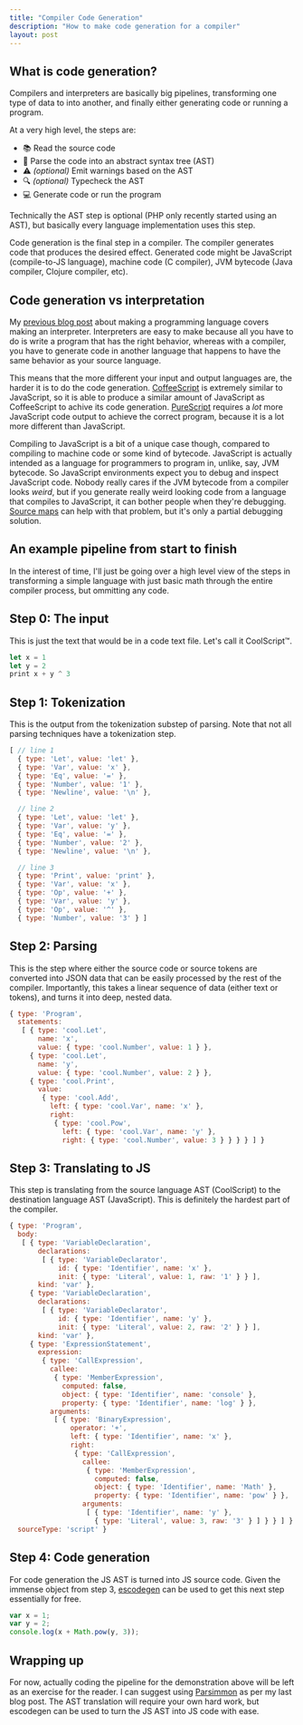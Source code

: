 ```yaml
---
title: "Compiler Code Generation"
description: "How to make code generation for a compiler"
layout: post
---
```


## What is code generation?

Compilers and interpreters are basically big pipelines, transforming one type of data to into another, and finally either generating code or running a program.

At a very high level, the steps are:

- 📚 Read the source code
- 🌲 Parse the code into an abstract syntax tree (AST)
- ️️⚠️ *(optional)* Emit warnings based on the AST
- 🔍 *(optional)* Typecheck the AST
- 💻 Generate code or run the program

Technically the AST step is optional (PHP only recently started using an AST), but basically every language implementation uses this step.

Code generation is the final step in a compiler. The compiler generates code that produces the desired effect. Generated code might be JavaScript (compile-to-JS language), machine code (C compiler), JVM bytecode (Java compiler, Clojure compiler, etc).


## Code generation vs interpretation

My [previous blog post][1] about making a programming language covers making an interpreter. Interpreters are easy to make because all you have to do is write a program that has the right behavior, whereas with a compiler, you have to generate code in another language that happens to have the same behavior as your source language.

This means that the more different your input and output languages are, the harder it is to do the code generation. [CoffeeScript][2] is extremely similar to JavaScript, so it is able to produce a similar amount of JavaScript as CoffeeScript to achive its code generation. [PureScript][3] requires a *lot* more JavaScript code output to achieve the correct program, because it is a lot more different than JavaScript.

Compiling to JavaScript is a bit of a unique case though, compared to compiling to machine code or some kind of bytecode. JavaScript is actually intended as a language for programmers to program in, unlike, say, JVM bytecode. So JavaScript environments expect you to debug and inspect JavaScript code. Nobody really cares if the JVM bytecode from a compiler looks *weird*, but if you generate really weird looking code from a language that compiles to JavaScript, it can bother people when they're debugging. [Source maps][4] can help with that problem, but it's only a partial debugging solution.

## An example pipeline from start to finish

In the interest of time, I'll just be going over a high level view of the steps in transforming a simple language with just basic math through the entire compiler process, but ommitting any code.

## Step 0: The input

This is just the text that would be in a code text file. Let's call it CoolScript™.

```js
let x = 1
let y = 2
print x + y ^ 3
```

## Step 1: Tokenization

This is the output from the tokenization substep of parsing. Note that not all parsing techniques have a tokenization step.

```js
[ // line 1
  { type: 'Let', value: 'let' },
  { type: 'Var', value: 'x' },
  { type: 'Eq', value: '=' },
  { type: 'Number', value: '1' },
  { type: 'Newline', value: '\n' },

  // line 2
  { type: 'Let', value: 'let' },
  { type: 'Var', value: 'y' },
  { type: 'Eq', value: '=' },
  { type: 'Number', value: '2' },
  { type: 'Newline', value: '\n' },

  // line 3
  { type: 'Print', value: 'print' },
  { type: 'Var', value: 'x' },
  { type: 'Op', value: '+' },
  { type: 'Var', value: 'y' },
  { type: 'Op', value: '^' },
  { type: 'Number', value: '3' } ]
```

## Step 2: Parsing

This is the step where either the source code or source tokens are converted into JSON data that can be easily processed by the rest of the compiler. Importantly, this takes a linear sequence of data (either text or tokens), and turns it into deep, nested data.

```js
{ type: 'Program',
  statements:
   [ { type: 'cool.Let',
       name: 'x',
       value: { type: 'cool.Number', value: 1 } },
     { type: 'cool.Let',
       name: 'y',
       value: { type: 'cool.Number', value: 2 } },
     { type: 'cool.Print',
       value:
        { type: 'cool.Add',
          left: { type: 'cool.Var', name: 'x' },
          right:
           { type: 'cool.Pow',
             left: { type: 'cool.Var', name: 'y' },
             right: { type: 'cool.Number', value: 3 } } } } ] }
```

## Step 3: Translating to JS

This step is translating from the source language AST (CoolScript) to the destination language AST (JavaScript). This is definitely the hardest part of the compiler.

```js
{ type: 'Program',
  body:
   [ { type: 'VariableDeclaration',
       declarations:
        [ { type: 'VariableDeclarator',
            id: { type: 'Identifier', name: 'x' },
            init: { type: 'Literal', value: 1, raw: '1' } } ],
       kind: 'var' },
     { type: 'VariableDeclaration',
       declarations:
        [ { type: 'VariableDeclarator',
            id: { type: 'Identifier', name: 'y' },
            init: { type: 'Literal', value: 2, raw: '2' } } ],
       kind: 'var' },
     { type: 'ExpressionStatement',
       expression:
        { type: 'CallExpression',
          callee:
           { type: 'MemberExpression',
             computed: false,
             object: { type: 'Identifier', name: 'console' },
             property: { type: 'Identifier', name: 'log' } },
          arguments:
           [ { type: 'BinaryExpression',
               operator: '+',
               left: { type: 'Identifier', name: 'x' },
               right:
                { type: 'CallExpression',
                  callee:
                   { type: 'MemberExpression',
                     computed: false,
                     object: { type: 'Identifier', name: 'Math' },
                     property: { type: 'Identifier', name: 'pow' } },
                  arguments:
                   [ { type: 'Identifier', name: 'y' },
                     { type: 'Literal', value: 3, raw: '3' } ] } } ] } } ],
  sourceType: 'script' }
```

## Step 4: Code generation

For code generation the JS AST is turned into JS source code. Given the immense object from step 3, [escodegen][4] can be used to get this next step essentially for free.

```js
var x = 1;
var y = 2;
console.log(x + Math.pow(y, 3));
```

## Wrapping up

For now, actually coding the pipeline for the demonstration above will be left as an exercise for the reader. I can suggest using [Parsimmon][5] as per my last blog post. The AST translation will require your own hard work, but escodegen can be used to turn the JS AST into JS code with ease.

[1]: /blog/2016/11/01/making-a-language/
[2]: http://coffeescript.org/
[3]: http://www.purescript.org/
[4]: https://github.com/estools/escodegen
[5]: https://github.com/jneen/parsimmon
